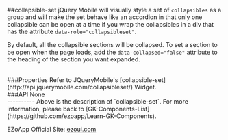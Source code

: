 ##collapsible-set
jQuery Mobile will visually style a set of `collapsibles` as a group and will make the set behave like an accordion in that only one collapsible can be open at a time if you wrap the collapsibles in a div that has the attribute `data-role="collapsibleset"`.

By default, all the collapsible sections will be collapsed. To set a section to be open when the page loads, add the `data-collapsed="false"` attribute to the heading of the section you want expanded.

<br/>
###Properties
Refer to JQueryMobile's [collapsible-set](http://api.jquerymobile.com/collapsibleset/) Widget.

<br/>
###API
None


<br/>
----------
Above is the description of `collapsible-set`. For more information, please back to [GK-Components-List](https://github.com/ezoapp/Learn-GK-Components).

EZoApp Official Site: [ezoui.com](http://ezoui.com/)




